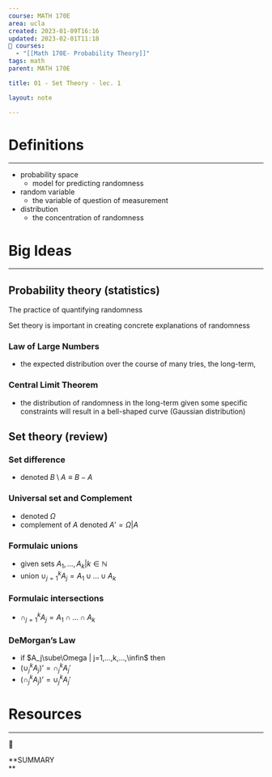 ```yaml
---
course: MATH 170E
area: ucla
created: 2023-01-09T16:16
updated: 2023-02-01T11:18
📕 courses:
  - "[[Math 170E- Probability Theory]]"
tags: math
parent: MATH 170E

title: 01 - Set Theory - lec. 1

layout: note

---
```

# Definitions

---

- probability space
    - model for predicting randomness
- random variable
    - the variable of question of measurement
- distribution
    - the concentration of randomness

# Big Ideas

---

## Probability theory (statistics)

The practice of quantifying randomness

Set theory is important in creating concrete explanations of randomness

### Law of Large Numbers

- the expected distribution over the course of many tries, the long-term,

### Central Limit Theorem

- the distribution of randomness in the long-term given some specific constraints will result in a bell-shaped curve (Gaussian distribution)

## Set theory (review)

### Set difference

- denoted $B\setminus A \equiv B-A$﻿

### Universal set and Complement

- denoted $\Omega$﻿
- complement of $A$﻿ denoted $A’=\Omega|A$﻿

### Formulaic unions

- given sets $A_1,…,A_k | k\in\mathbb{N}$﻿
- union $\cup_{j=1}^k A_j=A_1\cup...\cup A_k$﻿

### Formulaic intersections

- $\cap_{j=1}^k A_j = A_1\cap…\cap A_k$﻿

### DeMorgan’s Law

- if $A_j\sube\Omega | j=1,…,k,…,\infin$﻿ then
- $(\cup_j^k A_j)’ = \cap_j^k A_j'$﻿
- $(\cap_j^k A_j)’=\cup_j^k A_j'$﻿

# Resources

---

[](https://www.notion.soundefined)

📌

**SUMMARY  
**